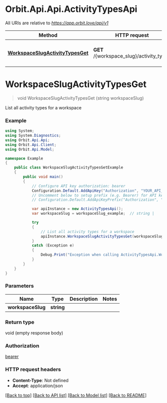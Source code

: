 # Orbit.Api.Api.ActivityTypesApi

All URIs are relative to *https://app.orbit.love/api/v1*

Method | HTTP request | Description
------------- | ------------- | -------------
[**WorkspaceSlugActivityTypesGet**](ActivityTypesApi.md#workspaceslugactivitytypesget) | **GET** /{workspace_slug}/activity_types | List all activity types for a workspace

<a name="workspaceslugactivitytypesget"></a>
# **WorkspaceSlugActivityTypesGet**
> void WorkspaceSlugActivityTypesGet (string workspaceSlug)

List all activity types for a workspace

### Example
```csharp
using System;
using System.Diagnostics;
using Orbit.Api.Api;
using Orbit.Api.Client;
using Orbit.Api.Model;

namespace Example
{
    public class WorkspaceSlugActivityTypesGetExample
    {
        public void main()
        {
            // Configure API key authorization: bearer
            Configuration.Default.AddApiKey("Authorization", "YOUR_API_KEY");
            // Uncomment below to setup prefix (e.g. Bearer) for API key, if needed
            // Configuration.Default.AddApiKeyPrefix("Authorization", "Bearer");

            var apiInstance = new ActivityTypesApi();
            var workspaceSlug = workspaceSlug_example;  // string | 

            try
            {
                // List all activity types for a workspace
                apiInstance.WorkspaceSlugActivityTypesGet(workspaceSlug);
            }
            catch (Exception e)
            {
                Debug.Print("Exception when calling ActivityTypesApi.WorkspaceSlugActivityTypesGet: " + e.Message );
            }
        }
    }
}
```

### Parameters

Name | Type | Description  | Notes
------------- | ------------- | ------------- | -------------
 **workspaceSlug** | **string**|  | 

### Return type

void (empty response body)

### Authorization

[bearer](../README.md#bearer)

### HTTP request headers

 - **Content-Type**: Not defined
 - **Accept**: application/json

[[Back to top]](#) [[Back to API list]](../README.md#documentation-for-api-endpoints) [[Back to Model list]](../README.md#documentation-for-models) [[Back to README]](../README.md)
